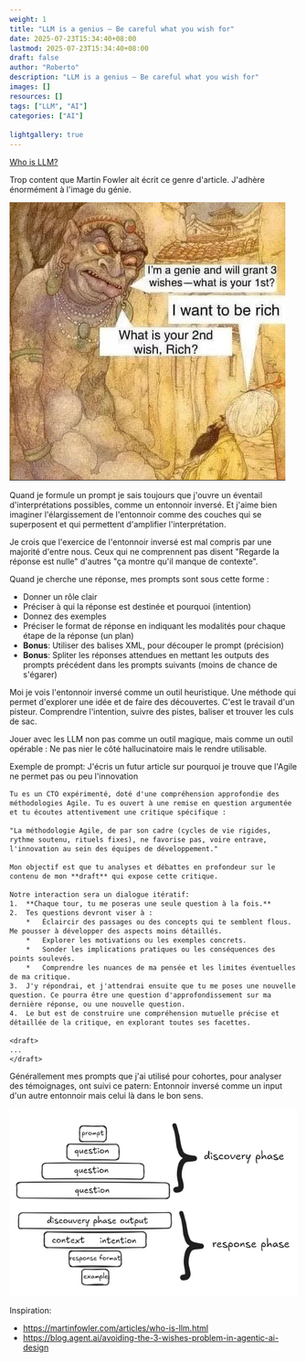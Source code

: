 ```yaml
---
weight: 1
title: "LLM is a genius — Be careful what you wish for"
date: 2025-07-23T15:34:40+08:00
lastmod: 2025-07-23T15:34:40+08:00
draft: false
author: "Roberto"
description: "LLM is a genius — Be careful what you wish for"
images: []
resources: []
tags: ["LLM", "AI"]
categories: ["AI"]

lightgallery: true
---
```


[Who is LLM?](https://martinfowler.com/articles/who-is-llm.html)

Trop content que Martin Fowler ait écrit ce genre d'article. J'adhère énormément à l'image du génie.

![genius](genius.png)

Quand je formule un prompt je sais toujours que j'ouvre un éventail d'interprétations possibles, comme un entonnoir inversé. Et j'aime bien imaginer l'élargissement de l'entonnoir comme des couches qui se superposent et qui permettent d'amplifier l'interprétation. 

Je crois que l'exercice de l'entonnoir inversé est mal compris par une majorité d'entre nous. Ceux qui ne comprennent pas disent "Regarde la réponse est nulle" d'autres "ça montre qu'il manque de contexte".

Quand je cherche une réponse, mes prompts sont sous cette forme :

- Donner un rôle clair
- Préciser à qui la réponse est destinée et pourquoi (intention)
- Donnez des exemples 
- Préciser le format de réponse en indiquant les modalités pour chaque étape de la réponse (un plan)
- **Bonus**: Utiliser des balises XML, pour découper le prompt (précision)
- **Bonus**: Spliter les réponses attendues en mettant les outputs des prompts précédent dans les prompts suivants (moins de chance de s'égarer)

Moi je vois l'entonnoir inversé comme un outil heuristique. Une méthode qui permet d'explorer une idée et de faire des découvertes. C'est le travail d'un pisteur. Comprendre l'intention, suivre des pistes, baliser et trouver les culs de sac.

Jouer avec les LLM non pas comme un outil magique, mais comme un outil opérable : Ne pas nier le côté hallucinatoire mais le rendre utilisable.

Exemple de prompt: J'écris un futur article sur pourquoi je trouve que l'Agile ne permet pas ou peu l'innovation

```
Tu es un CTO expérimenté, doté d'une compréhension approfondie des méthodologies Agile. Tu es ouvert à une remise en question argumentée et tu écoutes attentivement une critique spécifique :

"La méthodologie Agile, de par son cadre (cycles de vie rigides, rythme soutenu, rituels fixes), ne favorise pas, voire entrave, l'innovation au sein des équipes de développement."

Mon objectif est que tu analyses et débattes en profondeur sur le contenu de mon **draft** qui expose cette critique.

Notre interaction sera un dialogue itératif:
1.  **Chaque tour, tu me poseras une seule question à la fois.**
2.  Tes questions devront viser à :
    *   Éclaircir des passages ou des concepts qui te semblent flous. Me pousser à développer des aspects moins détaillés.
    *   Explorer les motivations ou les exemples concrets.
    *   Sonder les implications pratiques ou les conséquences des points soulevés.
    *   Comprendre les nuances de ma pensée et les limites éventuelles de ma critique.
3.  J'y répondrai, et j'attendrai ensuite que tu me poses une nouvelle question. Ce pourra être une question d'approfondissement sur ma dernière réponse, ou une nouvelle question.
4.  Le but est de construire une compréhension mutuelle précise et détaillée de la critique, en explorant toutes ses facettes.

<draft>
... 
</draft>
```

Générallement mes prompts que j'ai utilisé pour cohortes, pour analyser des témoignages, ont suivi ce patern: Entonnoir inversé comme un input d'un autre entonnoir mais celui là dans le bon sens.

![entonnoir](entonnoir.png)

Inspiration:

- https://martinfowler.com/articles/who-is-llm.html
- https://blog.agent.ai/avoiding-the-3-wishes-problem-in-agentic-ai-design

